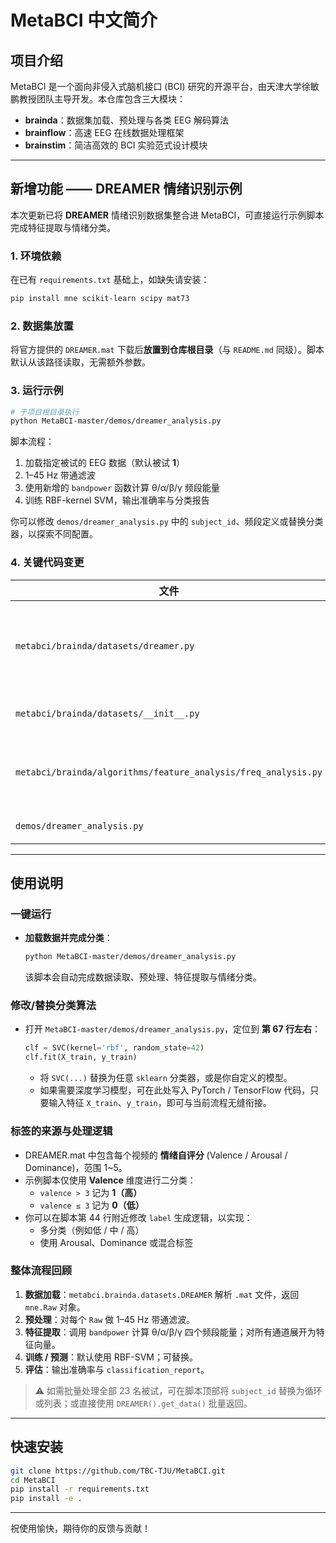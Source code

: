 # MetaBCI 中文简介

## 项目介绍
MetaBCI 是一个面向非侵入式脑机接口 (BCI) 研究的开源平台，由天津大学徐敏鹏教授团队主导开发。本仓库包含三大模块：

* **brainda**：数据集加载、预处理与各类 EEG 解码算法
* **brainflow**：高速 EEG 在线数据处理框架
* **brainstim**：简洁高效的 BCI 实验范式设计模块

---

## 新增功能 —— DREAMER 情绪识别示例
本次更新已将 **DREAMER** 情绪识别数据集整合进 MetaBCI，可直接运行示例脚本完成特征提取与情绪分类。

### 1. 环境依赖
在已有 `requirements.txt` 基础上，如缺失请安装：

```bash
pip install mne scikit-learn scipy mat73
```

### 2. 数据集放置
将官方提供的 `DREAMER.mat` 下载后**放置到仓库根目录**（与 `README.md` 同级）。脚本默认从该路径读取，无需额外参数。

### 3. 运行示例

```bash
# 于项目根目录执行
python MetaBCI-master/demos/dreamer_analysis.py
```
脚本流程：
1. 加载指定被试的 EEG 数据（默认被试 **1**）
2. 1–45 Hz 带通滤波
3. 使用新增的 `bandpower` 函数计算 θ/α/β/γ 频段能量
4. 训练 RBF-kernel SVM，输出准确率与分类报告

你可以修改 `demos/dreamer_analysis.py` 中的 `subject_id`、频段定义或替换分类器，以探索不同配置。

### 4. 关键代码变更
| 文件 | 说明 |
|------|------|
| `metabci/brainda/datasets/dreamer.py` | 新增健壮的 DREAMER 加载器，兼容 `scipy.io` 与 `mat73` 解析结构 |
| `metabci/brainda/datasets/__init__.py` | 移除失效导入，避免 `ImportError` |
| `metabci/brainda/algorithms/feature_analysis/freq_analysis.py` | 增加 `bandpower` 函数，并在 `__init__` 中导出 |
| `demos/dreamer_analysis.py` | 全流程示例脚本 |

---

## 使用说明

### 一键运行
- **加载数据并完成分类**：
  ```bash
  python MetaBCI-master/demos/dreamer_analysis.py
  ```
  该脚本会自动完成数据读取、预处理、特征提取与情绪分类。

### 修改/替换分类算法
- 打开 `MetaBCI-master/demos/dreamer_analysis.py`，定位到 **第 67 行左右**：
  ```python
  clf = SVC(kernel='rbf', random_state=42)
  clf.fit(X_train, y_train)
  ```
  - 将 `SVC(...)` 替换为任意 `sklearn` 分类器，或是你自定义的模型。
  - 如果需要深度学习模型，可在此处写入 PyTorch / TensorFlow 代码，只要输入特征 `X_train`、`y_train`，即可与当前流程无缝衔接。

### 标签的来源与处理逻辑
- DREAMER.mat 中包含每个视频的 **情绪自评分** (Valence / Arousal / Dominance)，范围 1~5。
- 示例脚本仅使用 **Valence** 维度进行二分类：
  - `valence > 3` 记为 **1（高）**
  - `valence ≤ 3` 记为 **0（低）**
- 你可以在脚本第 44 行附近修改 `label` 生成逻辑，以实现：
  - 多分类（例如低 / 中 / 高）
  - 使用 Arousal、Dominance 或混合标签

### 整体流程回顾
1. **数据加载**：`metabci.brainda.datasets.DREAMER` 解析 `.mat` 文件，返回 `mne.Raw` 对象。
2. **预处理**：对每个 `Raw` 做 1–45 Hz 带通滤波。
3. **特征提取**：调用 `bandpower` 计算 θ/α/β/γ 四个频段能量；对所有通道展开为特征向量。
4. **训练 / 预测**：默认使用 RBF-SVM；可替换。
5. **评估**：输出准确率与 `classification_report`。

> ⚠️ 如需批量处理全部 23 名被试，可在脚本顶部将 `subject_id` 替换为循环或列表；或直接使用 `DREAMER().get_data()` 批量返回。

---

## 快速安装
```bash
git clone https://github.com/TBC-TJU/MetaBCI.git
cd MetaBCI
pip install -r requirements.txt
pip install -e .
```

---

祝使用愉快，期待你的反馈与贡献！ 